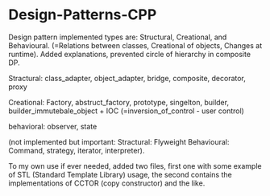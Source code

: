 # Design-Patterns-CPP
Design pattern implemented types are: Structural, Creational, and Behavioural. (=Relations between classes, Creational of objects, Changes at runtime).
Added explanations, prevented circle of hierarchy in composite DP.

Stractural:
class_adapter,
object_adapter,
bridge,
composite,
decorator,
proxy

Creational:
Factory,
abstruct_factory,
prototype,
singelton,
builder,
builder_immutebale_object + IOC (=inversion_of_control - user control)

behavioral:
observer,
state

(not implemented but important:
Stractural: Flyweight
Behavioural: Command, strategy, iterator, interpreter).

To my own use if ever needed,
added two files, first one with some example of STL (Standard Template Library) usage,
the second contains the implementations of CCTOR (copy constructor) and the like.
